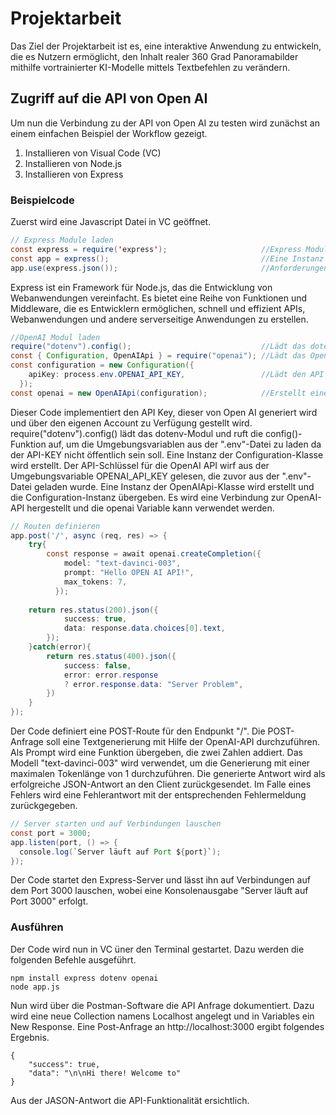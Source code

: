 # Projektarbeit

Das Ziel der Projektarbeit ist es, eine interaktive Anwendung zu entwickeln, die es Nutzern ermöglicht, den Inhalt realer 360 Grad Panoramabilder mithilfe vortrainierter KI-Modelle mittels Textbefehlen zu verändern.

## Zugriff auf die API von Open AI

Um nun die Verbindung zu der API von Open AI zu testen wird zunächst an einem einfachen Beispiel der Workflow gezeigt.

1. Installieren von Visual Code (VC)
2. Installieren von Node.js
3. Installieren von Express

### Beispielcode

Zuerst wird eine Javascript Datei in VC geöffnet.
```java script
// Express Module laden
const express = require('express');                     //Express Modul
const app = express();                                  //Eine Instanz der Express-App erstellen
app.use(express.json());                                //Anforderungen mit JSON-Daten zu parsen
```
Express ist ein Framework für Node.js, das die Entwicklung von Webanwendungen vereinfacht. Es bietet eine Reihe von Funktionen und Middleware, die es Entwicklern ermöglichen, schnell und effizient APIs, Webanwendungen und andere serverseitige Anwendungen zu erstellen.

```java script
//OpenAI Modul laden
require("dotenv").config();                             //Lädt das dotenv-Modul 
const { Configuration, OpenAIApi } = require("openai"); //Lädt das OpenAI Modul
const configuration = new Configuration({
    apiKey: process.env.OPENAI_API_KEY,                 //Lädt den API KEY aus .env
  });
const openai = new OpenAIApi(configuration);            //Erstellt eine Instanz der OpenAIApi-Klasse und die Configuration-Instanz übergeben
```
Dieser Code implementiert den API Key, dieser von Open AI generiert wird und über den eigenen Account zu Verfügung gestellt wird. 
require("dotenv").config() lädt das dotenv-Modul und ruft die config()-Funktion auf, um die Umgebungsvariablen aus der ".env"-Datei zu laden da der API-KEY nicht öffentlich sein soll.
Eine Instanz der Configuration-Klasse wird erstellt. Der API-Schlüssel für die OpenAI API wirf aus der Umgebungsvariable OPENAI_API_KEY gelesen, die zuvor aus der ".env"-Datei geladen wurde.
Eine Instanz der OpenAIApi-Klasse wird erstellt und die Configuration-Instanz übergeben. Es wird eine Verbindung zur OpenAI-API hergestellt und die openai Variable kann verwendet werden.

```java script
// Routen definieren
app.post('/', async (req, res) => {                                             //POST-Anfrage auf den Endpunkt /.req = request und res= response
    try{                                                                        //Beginn eines try-catch-Blocks zur Fehlerbehandlung
        const response = await openai.createCompletion({                        //Aufruf an die OpenAI-API, um Textgenerierung durchzuführen
            model: "text-davinci-003",                                          //Das Modell "text-davinci-003" wird verwendet
            prompt: "Hello OPEN AI API!",
            max_tokens: 7,
          });
          
    return res.status(200).json({                                               //Sendet eine erfolgreiche Antwort mit dem generierten Text an den Client.
            success: true,
            data: response.data.choices[0].text,
        });
    }catch(error){                                                              //Fangen von Fehlern, falls welche auftreten.
        return res.status(400).json({                                           //Fehlerantwort an den Client. Fehler wird aus der API-Antwort oder als allgemeine Fehlermeldung zurückgegeben.
            success: false,                                                     
            error: error.response
            ? error.response.data: "Server Problem",
        })
    }
});
```
Der Code definiert eine POST-Route für den Endpunkt "/". Die POST-Anfrage soll eine Textgenerierung mit Hilfe der OpenAI-API durchzuführen. Als Prompt wird eine Funktion übergeben, die zwei Zahlen addiert. Das Modell "text-davinci-003" wird verwendet, um die Generierung mit einer maximalen Tokenlänge von 1 durchzuführen. Die generierte Antwort wird als erfolgreiche JSON-Antwort an den Client zurückgesendet. Im Falle eines Fehlers wird eine Fehlerantwort mit der entsprechenden Fehlermeldung zurückgegeben.

```java script
// Server starten und auf Verbindungen lauschen
const port = 3000;
app.listen(port, () => {
  console.log(`Server läuft auf Port ${port}`);
});
```
Der Code startet den Express-Server und lässt ihn auf Verbindungen auf dem Port 3000 lauschen, wobei eine Konsolenausgabe "Server läuft auf Port 3000" erfolgt.

### Ausführen

Der Code wird nun in VC üner den Terminal gestartet. Dazu werden die folgenden Befehle ausgeführt.
```
npm install express dotenv openai
node app.js   
```

Nun wird über die Postman-Software die API Anfrage dokumentiert. Dazu wird eine neue Collection namens Localhost angelegt und in Variables ein New Response. Eine Post-Anfrage an http://localhost:3000 ergibt folgendes Ergebnis.

```Jason
{
    "success": true,
    "data": "\n\nHi there! Welcome to"
}
```
Aus der JASON-Antwort die API-Funktionalität ersichtlich.
